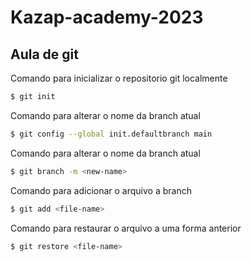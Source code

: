 # Kazap-academy-2023

## Aula de git

Comando para inicializar o repositorio git localmente
```bash
$ git init
```

Comando para alterar o nome da branch atual
```bash
$ git config --global init.defaultbranch main
```

Comando para alterar o nome da branch atual
```bash
$ git branch -m <new-name>
```

Comando para adicionar o arquivo a branch 
```bash
$ git add <file-name>
```

Comando para restaurar o arquivo a uma forma anterior
```bash
$ git restore <file-name>
```